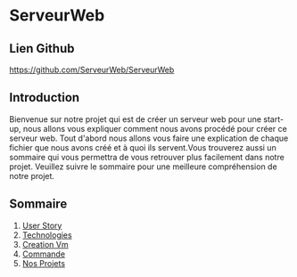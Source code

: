 # ServeurWeb


## Lien Github
https://github.com/ServeurWeb/ServeurWeb


## Introduction

Bienvenue sur notre projet qui est de créer un serveur web pour une start-up, nous allons vous expliquer comment nous avons procédé pour créer ce serveur web.
Tout d'abord nous allons vous faire une explication de chaque fichier que nous avons créé et à quoi ils servent.Vous trouverez aussi un sommaire qui vous permettra de vous retrouver plus facilement dans notre projet. Veuillez suivre le sommaire pour une meilleure compréhension de notre projet.


## Sommaire
1. [User Story](./userStory.md)
2. [Technologies](./techno.md)
3. [Creation Vm](./CreationVm.md)
4. [Commande](./commande.md)
5. [Nos Projets](./nosProjets.md)

